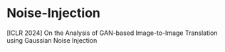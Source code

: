 # Noise-Injection
[ICLR 2024] On the Analysis of GAN-based Image-to-Image Translation using Gaussian Noise Injection
